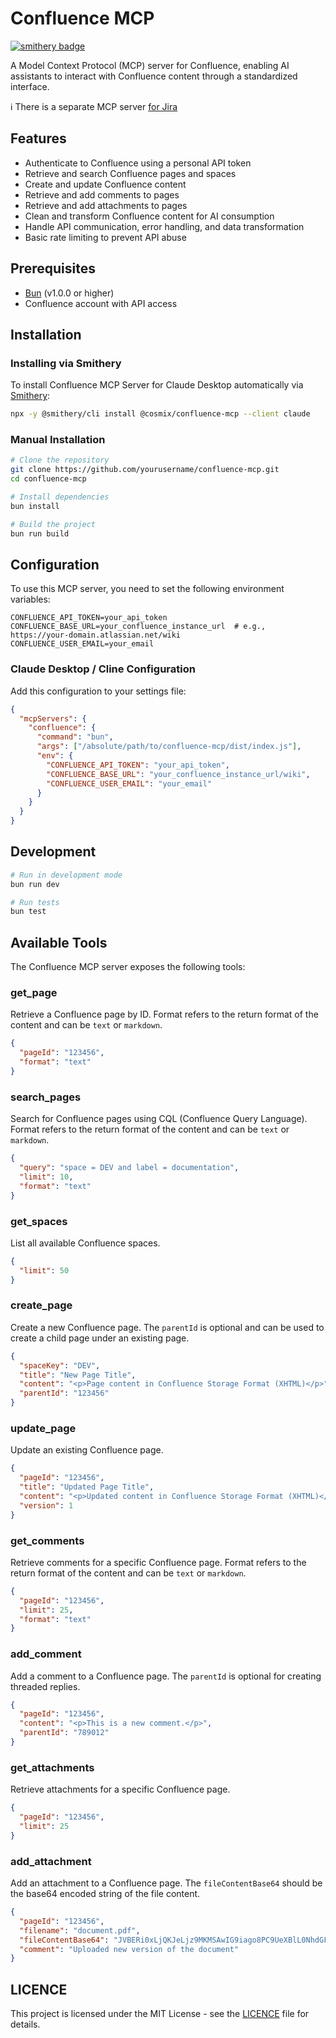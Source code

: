 # Confluence MCP

[![smithery badge](https://smithery.ai/badge/@cosmix/confluence-mcp)](https://smithery.ai/server/@cosmix/confluence-mcp)

A Model Context Protocol (MCP) server for Confluence, enabling AI assistants to interact with Confluence content through a standardized interface.

ℹ️ There is a separate MCP server [for Jira](https://github.com/cosmix/jira-mcp)

## Features

- Authenticate to Confluence using a personal API token
- Retrieve and search Confluence pages and spaces
- Create and update Confluence content
- Retrieve and add comments to pages
- Retrieve and add attachments to pages
- Clean and transform Confluence content for AI consumption
- Handle API communication, error handling, and data transformation
- Basic rate limiting to prevent API abuse

## Prerequisites

- [Bun](https://bun.sh) (v1.0.0 or higher)
- Confluence account with API access

## Installation

### Installing via Smithery

To install Confluence MCP Server for Claude Desktop automatically via [Smithery](https://smithery.ai/server/@cosmix/confluence-mcp):

```bash
npx -y @smithery/cli install @cosmix/confluence-mcp --client claude
```

### Manual Installation
```bash
# Clone the repository
git clone https://github.com/yourusername/confluence-mcp.git
cd confluence-mcp

# Install dependencies
bun install

# Build the project
bun run build
```

## Configuration

To use this MCP server, you need to set the following environment variables:

```
CONFLUENCE_API_TOKEN=your_api_token
CONFLUENCE_BASE_URL=your_confluence_instance_url  # e.g., https://your-domain.atlassian.net/wiki
CONFLUENCE_USER_EMAIL=your_email
```

### Claude Desktop / Cline Configuration

Add this configuration to your settings file:

```json
{
  "mcpServers": {
    "confluence": {
      "command": "bun",
      "args": ["/absolute/path/to/confluence-mcp/dist/index.js"],
      "env": {
        "CONFLUENCE_API_TOKEN": "your_api_token",
        "CONFLUENCE_BASE_URL": "your_confluence_instance_url/wiki",
        "CONFLUENCE_USER_EMAIL": "your_email"
      }
    }
  }
}
```

## Development

```bash
# Run in development mode
bun run dev

# Run tests
bun test
```


## Available Tools

The Confluence MCP server exposes the following tools:

### get_page

Retrieve a Confluence page by ID. Format refers to the return format of the content and can be `text` or `markdown`.

```json
{
  "pageId": "123456",
  "format": "text"
}
```

### search_pages

Search for Confluence pages using CQL (Confluence Query Language). Format refers to the return format of the content and can be `text` or `markdown`.

```json
{
  "query": "space = DEV and label = documentation",
  "limit": 10,
  "format": "text"
}
```

### get_spaces

List all available Confluence spaces.

```json
{
  "limit": 50
}
```

### create_page

Create a new Confluence page. The `parentId` is optional and can be used to create a child page under an existing page.

```json
{
  "spaceKey": "DEV",
  "title": "New Page Title",
  "content": "<p>Page content in Confluence Storage Format (XHTML)</p>",
  "parentId": "123456" 
}
```

### update_page

Update an existing Confluence page.

```json
{
  "pageId": "123456",
  "title": "Updated Page Title",
  "content": "<p>Updated content in Confluence Storage Format (XHTML)</p>",
  "version": 1
}
```

### get_comments

Retrieve comments for a specific Confluence page. Format refers to the return format of the content and can be `text` or `markdown`.

```json
{
  "pageId": "123456",
  "limit": 25,
  "format": "text"
}
```

### add_comment

Add a comment to a Confluence page. The `parentId` is optional for creating threaded replies.

```json
{
  "pageId": "123456",
  "content": "<p>This is a new comment.</p>",
  "parentId": "789012" 
}
```

### get_attachments

Retrieve attachments for a specific Confluence page.

```json
{
  "pageId": "123456",
  "limit": 25
}
```

### add_attachment

Add an attachment to a Confluence page. The `fileContentBase64` should be the base64 encoded string of the file content.

```json
{
  "pageId": "123456",
  "filename": "document.pdf",
  "fileContentBase64": "JVBERi0xLjQKJeLjz9MKMSAwIG9iago8PC9UeXBlL0NhdGFsb2cvUGFnZXMgMiAwIFI+P...",
  "comment": "Uploaded new version of the document"
}
```

## LICENCE

This project is licensed under the MIT License - see the [LICENCE](LICENCE) file for details.
